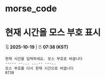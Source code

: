 # morse_code
# 현재 시간을 모스 부호 표시
<!-- MORSE_TIME_START -->
🗓️ **2025-10-19** | ⏰ **07:38 (KST)**

```
현재 시간을 입력하세요. 모스 부호로 바꿉니다
----- --... ...-- ---..
모스 부호를 다시 현재 시간으로 바꿉니다
0738
```
<!-- MORSE_TIME_END -->
